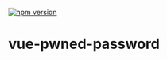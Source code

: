 [![npm version](https://badge.fury.io/js/%40codejunkies%2Fvue-pwned-password.svg)](https://badge.fury.io/js/%40codejunkies%2Fvue-pwned-password)

# vue-pwned-password